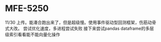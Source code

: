 # MFE-5250

11/30 
上传。能凑合跑出来了，但是超级慢。使用事件驱动型回测框架，伤筋动骨式大改。
尝试优化速度，多进程尝试失败
接下来尝试pandas dataframe的多层级索引看看能不能向量化操作
       
